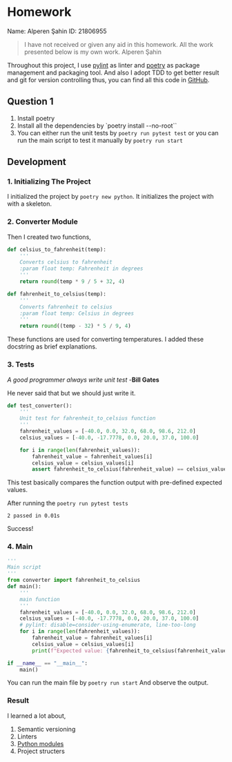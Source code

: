 # Homework
Name: Alperen Şahin
ID: 21806955

>I have not received or given any aid in this homework. All the work presented  below is my own work. Alperen Şahin

Throughout this project, I use [pylint](https://pylint.org/) as linter and [poetry](https://python-poetry.org/) as package management and packaging tool. And also I adopt TDD to get better result and git for version controlling thus, you can find all this code in [GitHub](https://github.com/itsjustaplant/492HW1).

## Question 1

1. Install poetry
2. Install all the dependencies by `poetry install --no-root``
3. You can either run the unit tests by `poetry run pytest test` or you can run the main script to test it manually by `poetry run start`

## Development
### 1. Initializing The Project
I initialized the project by `poetry new python`. It initializes the project with with a skeleton.

### 2. Converter Module
Then I created two functions, 
```py
def celsius_to_fahrenheit(temp):
    '''
    Converts celsius to fahrenheit
    :param float temp: Fahrenheit in degrees
    '''
    return round(temp * 9 / 5 + 32, 4)
```
```py
def fahrenheit_to_celsius(temp):
    '''
    Converts fahrenheit to celsius
    :param float temp: Celsius in degrees
    '''
    return round((temp - 32) * 5 / 9, 4)
```
These functions are used for converting temperatures. I added these docstring as brief explanations.

### 3. Tests
*A good programmer always write unit test* -**Bill Gates**

He never said that but we should just write it.

```py
def test_converter():
    '''
    Unit test for fahrenheit_to_celsius function
    '''
    fahrenheit_values = [-40.0, 0.0, 32.0, 68.0, 98.6, 212.0]
    celsius_values = [-40.0, -17.7778, 0.0, 20.0, 37.0, 100.0]

    for i in range(len(fahrenheit_values)):
        fahrenheit_value = fahrenheit_values[i]
        celsius_value = celsius_values[i]
        assert fahrenheit_to_celsius(fahrenheit_value) == celsius_value
```
This test basically compares the function output with pre-defined expected values. 

After running the `poetry run pytest tests`

`2 passed in 0.01s`

Success!

### 4. Main
```py
'''
Main script
'''
from converter import fahrenheit_to_celsius
def main():
    '''
    main function
    '''
    fahrenheit_values = [-40.0, 0.0, 32.0, 68.0, 98.6, 212.0]
    celsius_values = [-40.0, -17.7778, 0.0, 20.0, 37.0, 100.0]
    # pylint: disable=consider-using-enumerate, line-too-long
    for i in range(len(fahrenheit_values)):
        fahrenheit_value = fahrenheit_values[i]
        celsius_value = celsius_values[i]
        print(f"Expected value: {fahrenheit_to_celsius(fahrenheit_value)} -- Output value: {celsius_value}")

if __name__ == "__main__":
    main()

```
You can run the main file by `poetry run start`
And observe the output.

### Result
I learned a lot about,

1. Semantic versioning
2. Linters
3. [Python modules](https://docs.python.org/3/tutorial/modules.html)
4. Project structers 

